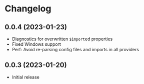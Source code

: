 <!--
	Placeholder for next versions:
	## __WORK IN PROGRESS__
-->

# Changelog
## 0.0.4 (2023-01-23)
* Diagnostics for overwritten `$import`ed properties
* Fixed Windows support
* Perf: Avoid re-parsing config files and imports in all providers

## 0.0.3 (2023-01-20)
* Initial release
